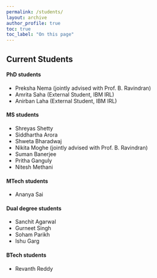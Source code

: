 ```yaml
---
permalink: /students/
layout: archive 
author_profile: true
toc: true 
toc_label: "On this page"
---
```


## Current Students

#### PhD students
   * Preksha Nema (jointly advised with Prof. B. Ravindran)
   * Amrita Saha (External Student, IBM IRL)
   * Anirban Laha (External Student, IBM IRL)

#### MS students
   * Shreyas Shetty
   * Siddhartha Arora
   * Shweta Bharadwaj
   * Nikita Moghe (jointly advised with Prof. B. Ravindran)
   * Suman Banerjee 
   * Pritha Ganguly
   * Nitesh Methani

#### MTech students
   * Ananya Sai

#### Dual degree students
   * Sanchit Agarwal
   * Gurneet Singh
   * Soham Parikh
   * Ishu Garg

#### BTech students
   * Revanth Reddy
